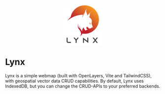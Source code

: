 <p align="center">
  <img width="128" src="./adv/lynx.svg"/>
</p>

# Lynx
Lynx is a simple webmap (built with OpenLayers, Vite and TailwindCSS), with geospatial vector data CRUD capabilities. By default, Lynx uses IndexedDB, but you can change the CRUD-APIs to your preferred backends.

